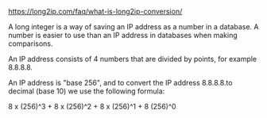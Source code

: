 https://long2ip.com/faq/what-is-long2ip-conversion/

A long integer is a way of saving an IP address as a number in a database. A number is easier to use than an IP address in databases when making comparisons. 

An IP address consists of 4 numbers that are divided by points, for example 8.8.8.8. 

An IP address is "base 256", and to convert the IP address 8.8.8.8.to decimal (base 10) we use the following formula: 

8 x (256)^3 + 8 x (256)^2 + 8 x (256)^1 + 8 (256)^0
